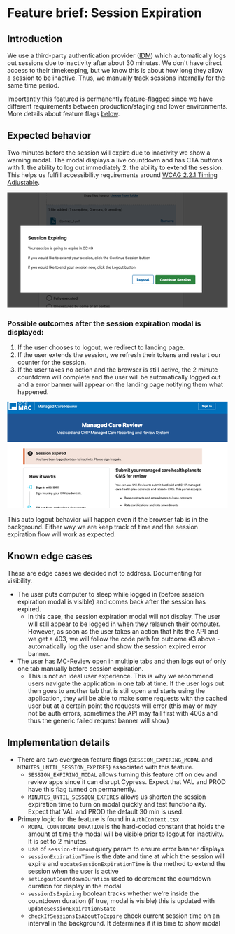 # Feature brief: Session Expiration

## Introduction

We use a third-party authentication provider ([IDM](https://confluenceent.cms.gov/display/IDM/IDM+Trainings+and+Guides)) which automatically logs out sessions due to inactivity after about 30 minutes. We don't have direct access to their timekeeping, but we know this is about how long they allow a session to be inactive. Thus, we manually track sessions internally for the same time period.

Importantly this featured is permanently feature-flagged since we have different requirements between production/staging and lower environments. More details about feature flags [below](#implementation-details).

## Expected behavior
 Two minutes before the session will expire due to inactivity we show a warning modal. The modal displays a live countdown and has CTA buttons with 1. the ability to log out immediately 2. the ability to extend the session. This helps us fulfill accessibility requirements around [WCAG 2.2.1 Timing Adjustable](https://www.w3.org/WAI/WCAG21/Understanding/timing-adjustable.html).

![session expiration modal](../../.images/session-expiring.png)

### Possible outcomes after the session expiration modal is displayed:
1. If the user chooses to logout, we redirect to landing page.
2. If the user extends the session, we refresh their tokens and restart our counter for the session.
3. If the user takes no action and the browser is still active, the 2 minute countdown will complete and the user will be automatically logged out and a error banner will appear on the landing page notifying them what happened.

![session expired banner - relevant for outcome 3](../../.images/session-expired-banner.png)

This auto logout behavior will happen even if the browser tab is in the background. Either way we are keep track of time and the session expiration flow will work as expected.

## Known edge cases
These are edge cases we decided not to address. Documenting for visibility.

- The user puts computer to sleep while logged in (before session expiration modal is visible) and comes back after the session has expired.
    - In this case, the session expiration modal will not display. The user will still  appear to be logged in when they relaunch their computer. However, as soon as the user takes an action that hits the API and we get a 403, we will follow the code path for outcome #3 above - automatically log the user and show the session expired error banner.
- The user has MC-Review open in multiple tabs and then logs out of only one tab manually before session expiration.
    - This is not an ideal user experience. This is why we recommend users navigate the application in one tab at time. If the user logs out then goes to another tab that is still open and starts using the application, they will be able to make some requests with the cached user but at a certain point the requests will error (this may or may not be auth errors, sometimes the API may fail first with 400s and thus the generic failed request banner will show)

##  Implementation details
- There are two evergreen feature flags (`SESSION_EXPIRING_MODAL` and `MINUTES_UNTIL_SESSION_EXPIRES`) associated with this feature.
    -  `SESSION_EXPIRING_MODAL` allows turning this feature off on dev and review apps since it can disrupt Cypress.  Expect that VAL and PROD have this flag turned on permanently.
    - `MINUTES_UNTIL_SESSION_EXPIRES` allows us shorten the session expiration time to turn on modal quickly and test functionality. Expect that VAL and PROD the default 30 min is used.
- Primary logic for the feature is found in `AuthContext.tsx`
    - `MODAL_COUNTDOWN_DURATION` is the hard-coded constant that holds the amount of time the modal will be visible prior to logout for inactivity. It is set to 2 minutes.
    - use of `session-timeout`query param to ensure error banner displays
    - `sessionExpirationTime` is the date and time at which the session will expire and `updateSessionExpirationTime` is the method to extend the session when the user is active
    - `setLogoutCountdownDuration` used to decrement the countdown duration for display in the modal
    - `sessionIsExpiring` boolean tracks whether we're inside the countdown duration (if true, modal is visible) this is updated with `updateSessionExpirationState`
    - `checkIfSessionsIsAboutToExpire` check current session time on an interval in the background. It determines if it is time to show modal

